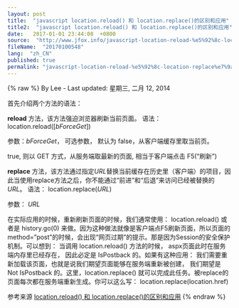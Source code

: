 ```yaml
---
layout: post
title:  "javascript location.reload() 和 location.replace()的区别和应用"
title2:  "javascript location.reload() 和 location.replace()的区别和应用"
date:   2017-01-01 23:44:08  +0800
source:  "http://www.jfox.info/javascript-location-reload-%e5%92%8c-location-replace%e7%9a%84%e5%8c%ba%e5%88%ab%e5%92%8c%e5%ba%94%e7%94%a8.html"
fileName:  "20170100548"
lang:  "zh_CN"
published: true
permalink: "javascript-location-reload-%e5%92%8c-location-replace%e7%9a%84%e5%8c%ba%e5%88%ab%e5%92%8c%e5%ba%94%e7%94%a8.html"
---
```

{% raw %}
By Lee - Last updated: 星期三, 二月 12, 2014

首先介绍两个方法的语法：

**reload** 方法，该方法强迫浏览器刷新当前页面。
语法： location.reload([*bForceGet*])                                                                                                                          

参数：*bForceGet*， 可选参数， 默认为 false，从客户端缓存里取当前页。                                                                 

true, 则以 GET 方式，从服务端取最新的页面, 相当于客户端点击 F5(“刷新”)

**replace** 方法，该方法通过指定*URL*替换当前缓存在历史里（客户端）的项目，因此当使用replace方法之后，你不能通过“前进”和“后退”来访问已经被替换的*URL*。
语法： location.replace(*URL*)                                                                                                     

 参数： *URL*

在实际应用的时候，重新刷新页面的时候，我们通常使用： location.reload() 或者是 history.go(0) 来做。因为这种做法就像是客户端点F5刷新页面，所以页面的method=”post”的时候，会出现“网页过期”的提示。那是因为Session的安全保护机制。可以想到： 当调用 location.reload() 方法的时候， aspx页面此时在服务端内存里已经存在， 因此必定是 IsPostback 的。如果有这种应用： 我们需要重新加载该页面，也就是说我们期望页面能够在服务端重新被创建， 我们期望是 Not IsPostback 的。这里，location.replace() 就可以完成此任务。被replace的页面每次都在服务端重新生成。你可以这么写： location.replace(location.href)

参考来源 [location.reload() 和 location.replace()的区别和应用](http://www.jfox.info/go.php?url=http://www.jfox.info/url.php?url=http%3A%2F%2Fblog.csdn.net%2Ffangxing80%2Farticle%2Fdetails%2F604916)
{% endraw %}